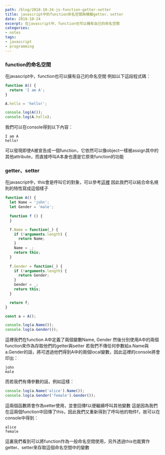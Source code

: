 ```yaml
---
path: /blog/2018-10-24-js-function-getter-setter
title: javascript中的function命名空間與模擬getter、setter
date: 2018-10-24
excerpt: 在javascript中，function也可以擁有自己的命名空間
categories:
- notes
tags: 
- javascript
- programming
---
```


### function的命名空間

在javascript中，function也可以擁有自己的命名空間
例如以下這段程式碼：
<!-- more -->

```javascript
function A() {
  return 'I am A';
}

A.hello = 'hello!';

console.log(A());
console.log(A.hello);

```

我們可以在console得到以下內容：

```console
I am A
hello!
```

可以發現即使A被宣告成一個function，它依然可以像object一樣被assign其中的其他attribute，而直接呼叫A本身也還是它原來function的功能

### getter、setter

在javascript中，this會是呼叫它的對象，可以參考[這裡](https://developer.mozilla.org/en-US/docs/Web/JavaScript/Reference/Operators/this)
因此我們可以結合命名規則的特性寫成這個樣子

```javascript
function A() {
  let Name = 'john';
  let Gender = 'male';
  
  function f () {
  }

  f.Name = function(_) {
    if (!arguments.length) {
      return Name;
    }
    Name = _;
    return this;
  }
  
  f.Gender = function(_) {
    if (!arguments.length) {
      return Gender;
    }
    Gender = _;
    return this;
  }

  return f;
}

const a = A();

console.log(a.Name());
console.log(a.Gender());

```

這裡我們在function A中定義了兩個變數Name, Gender
然後分別使用A中的兩個function來作為存取他們的getter與setter
若我們不傳任何參數給a.Name與a.Gender的話，將可透過他們得到A中的兩個local變數，因此這裡的console將會印出：

```
john
male
```

而若我們有傳參數的話，例如這樣：

```javascript
console.log(a.Name('alice').Name());
console.log(a.Gender('female').Gender());
```

這兩個函數將會作為setter使用，並會回傳f以便繼續呼叫其他變數
這是因為我們在這兩個function中回傳了this，因此我們又重新得到了呼叫他的物件f，故可以在console中得到：

```
alice
female
```

這裏我們看到可以將function作為一般命名空間使用，另外透過this也能實作getter、setter來存取這個命名空間中的變數
